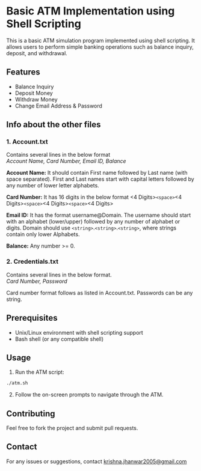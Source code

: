 # Basic ATM Implementation using Shell Scripting
This is a basic ATM simulation program implemented using shell scripting. It allows users to perform simple banking operations such as balance inquiry, deposit, and withdrawal.

## Features
- Balance Inquiry
- Deposit Money
- Withdraw Money
- Change Email Address & Password

## Info about the other files
### 1. Account.txt 
Contains several lines in the below format  
*Account Name, Card Number, Email ID, Balance*  

**Account Name:** It should contain First name followed by Last name (with space separated). First and Last names start with capital letters followed by any number of lower letter alphabets.  

**Card Number:** It has 16 digits in the below format <4 Digits>`<space>`<4 Digits>`<space>`<4 Digits>`<space>`<4 Digits>  

**Email ID:** It has the format username@Domain. The username should start with an alphabet (lower/upper) followed by any number of alphabet or digits. Domain should use `<string>`.`<string>`.`<string>`, where strings contain only lower Alphabets.  

**Balance:** Any number >= 0.  

### 2. Credentials.txt
Contains several lines in the below format.  
*Card Number, Password*  

Card number format follows as listed in Account.txt. Passwords can be any string.

## Prerequisites
- Unix/Linux environment with shell scripting support
- Bash shell (or any compatible shell)

## Usage
1. Run the ATM script:
```bash
./atm.sh
```
2. Follow the on-screen prompts to navigate through the ATM.

## Contributing
Feel free to fork the project and submit pull requests.

## Contact
For any issues or suggestions, contact krishna.jhanwar2005@gmail.com
